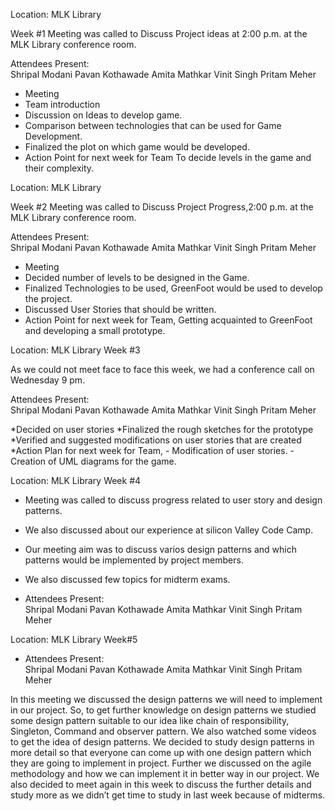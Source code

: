 Location: MLK Library

Week #1
Meeting was called to Discuss Project ideas at 2:00 p.m. at the MLK Library conference room. 

Attendees Present:  
Shripal Modani
Pavan Kothawade
Amita Mathkar
Vinit Singh
Pritam Meher

* Meeting
* Team introduction
* Discussion on Ideas to develop game.
* Comparison between technologies that can be used for Game Development.
* Finalized the plot on which game would be developed.
* Action Point for next week for Team
     To decide levels in the game and their complexity.


Location: MLK Library

Week #2
Meeting was called to Discuss Project Progress,2:00 p.m. at the MLK Library conference room. 

Attendees Present:  
Shripal Modani
Pavan Kothawade
Amita Mathkar
Vinit Singh
Pritam Meher

* Meeting
* Decided number of levels to be designed in the Game.
* Finalized Technologies to be used, GreenFoot would be used to develop the project.
* Discussed User Stories that should be written.
* Action Point for next week for Team,
     Getting acquainted to GreenFoot and developing a small prototype.

Location: MLK Library
Week #3

As we could not meet face to face this week, we had a conference call on Wednesday 9 pm.

Attendees Present:  
Shripal Modani
Pavan Kothawade
Amita Mathkar
Vinit Singh
Pritam Meher

*Decided on user stories
*Finalized the rough sketches for the prototype
*Verified and suggested modifications on user stories that are created
*Action Plan for next week for Team,
	- Modification of user stories.
	- Creation of UML diagrams for the game.
	

Location: MLK Library
Week #4

* Meeting was called to discuss progress related to user story and design patterns.
* We also discussed about our experience at silicon Valley Code Camp.
* Our meeting aim was to discuss varios design patterns and which patterns would be implemented by project members.
* We also discussed few topics for midterm exams.

* Attendees Present:  
Shripal Modani
Pavan Kothawade
Amita Mathkar
Vinit Singh
Pritam Meher

Location: MLK Library
Week#5
* Attendees Present:  
Shripal Modani
Pavan Kothawade
Amita Mathkar
Vinit Singh
Pritam Meher

In this meeting we discussed the design patterns we will need to implement in our project.
So, to get further knowledge on design patterns we studied some design pattern suitable to our idea like chain of responsibility, Singleton, Command and observer pattern. We also watched some videos to get the idea of design patterns.
We decided to study design patterns in more detail so that everyone can come up with one design pattern which they are going to implement in project. Further we discussed on the agile methodology and how we can implement it in better way in our project.
We also decided to meet again in this week to discuss the further details and study more as we didn’t get time to study in last week because of midterms.






